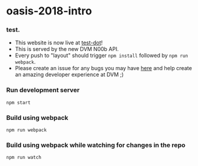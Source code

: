 # oasis-2018-intro

### test.
- This website is now live at [test-dot](https://test.bits-oasis.org/2018intro)!
- This is served by the new DVM N00b API.
- Every push to "layout" should trigger `npm install` followed by `npm run webpack`.
- Please create an issue for any bugs you may have [here](https://github.com/dvm-bitspilani/n00b/issues) and help create an amazing developer experience at DVM ;)

### Run development server
```
npm start
```

### Build using webpack
```
npm run webpack
```

### Build using webpack while watching for changes in the repo
```
npm run watch
```
